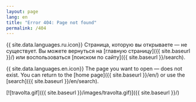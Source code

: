```yaml
---
layout: page
lang: en
title: "Error 404: Page not found"
permalink: /404
---
```


{{ site.data.languages.ru.icon}} Страница, которую вы открываете — не существует. Вы можете вернуться на [главную страницу]({{ site.baseurl }}/) или воспользоваться [поиском по сайту]({{ site.baseurl }}/search).

{{ site.data.languages.en.icon}} The page you want to open — does not exist. You can return to the [home page]({{ site.baseurl }}/en/) or use the [search]({{ site.baseurl }}/en/search).

[![travolta.gif]({{ site.baseurl }}/images/travolta.gif)]({{ site.baseurl }}/)
